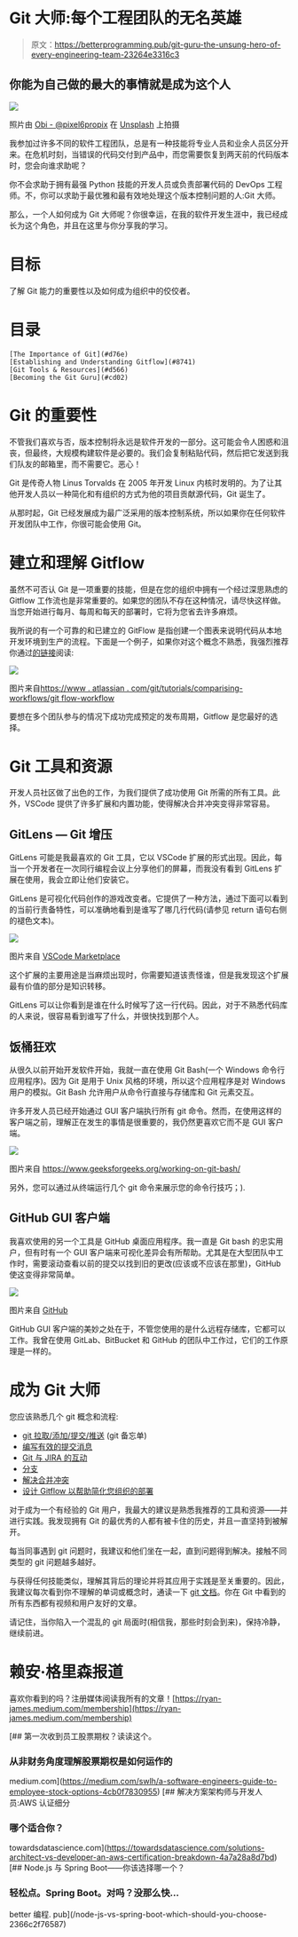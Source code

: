 # Git 大师:每个工程团队的无名英雄

> 原文：<https://betterprogramming.pub/git-guru-the-unsung-hero-of-every-engineering-team-23264e3316c3>

## 你能为自己做的最大的事情就是成为这个人

![](img/25759a4ca046c145e896726bd9282158.png)

照片由 [Obi - @pixel6propix](https://unsplash.com/@obionyeador?utm_source=medium&utm_medium=referral) 在 [Unsplash](https://unsplash.com?utm_source=medium&utm_medium=referral) 上拍摄

我参加过许多不同的软件工程团队，总是有一种技能将专业人员和业余人员区分开来。在危机时刻，当错误的代码交付到产品中，而您需要恢复到两天前的代码版本时，您会向谁求助呢？

你不会求助于拥有最强 Python 技能的开发人员或负责部署代码的 DevOps 工程师。不，你可以求助于最优雅和最有效地处理这个版本控制问题的人:Git 大师。

那么，一个人如何成为 Git 大师呢？你很幸运，在我的软件开发生涯中，我已经成长为这个角色，并且在这里与你分享我的学习。

# 目标

了解 Git 能力的重要性以及如何成为组织中的佼佼者。

# 目录

```
[The Importance of Git](#d76e)
[Establishing and Understanding Gitflow](#8741)
[Git Tools & Resources](#d566)
[Becoming the Git Guru](#cd02)
```

# Git 的重要性

不管我们喜欢与否，版本控制将永远是软件开发的一部分。这可能会令人困惑和沮丧，但最终，大规模构建软件是必要的。我们会复制粘贴代码，然后把它发送到我们队友的邮箱里，而不需要它。恶心！

Git 是传奇人物 Linus Torvalds 在 2005 年开发 Linux 内核时发明的。为了让其他开发人员以一种简化和有组织的方式为他的项目贡献源代码，Git 诞生了。

从那时起，Git 已经发展成为最广泛采用的版本控制系统，所以如果你在任何软件开发团队中工作，你很可能会使用 Git。

# 建立和理解 Gitflow

虽然不可否认 Git 是一项重要的技能，但是在您的组织中拥有一个经过深思熟虑的 Gitflow 工作流也是非常重要的。如果您的团队不存在这种情况，请尽快这样做。当您开始进行每月、每周和每天的部署时，它将为您省去许多麻烦。

我所说的有一个可靠的和已建立的 GitFlow 是指创建一个图表来说明代码从本地开发环境到生产的流程。下面是一个例子，如果你对这个概念不熟悉，我强烈推荐你通过[的链接](https://www.atlassian.com/git/tutorials/comparing-workflows/gitflow-workflow)阅读:

![](img/f42d5cc4df288f59e3b4346062a73d0a.png)

图片来自[https://www . atlassian . com/git/tutorials/comparising-workflows/git flow-workflow](https://www.atlassian.com/git/tutorials/comparing-workflows/gitflow-workflow)

要想在多个团队参与的情况下成功完成预定的发布周期，Gitflow 是您最好的选择。

# Git 工具和资源

开发人员社区做了出色的工作，为我们提供了成功使用 Git 所需的所有工具。此外，VSCode 提供了许多扩展和内置功能，使得解决合并冲突变得非常容易。

## GitLens — Git 增压

GitLens 可能是我最喜欢的 Git 工具，它以 VSCode 扩展的形式出现。因此，每当一个开发者在一次同行编程会议上分享他们的屏幕，而我没有看到 GitLens 扩展在使用，我会立即让他们安装它。

GitLens 是可视化代码创作的游戏改变者。它提供了一种方法，通过下面可以看到的当前行责备特性，可以准确地看到是谁写了哪几行代码(请参见 return 语句右侧的褪色文本)。

![](img/85d9e29f21fcc8129ae4bf06b790497c.png)

图片来自 [VSCode Marketplace](https://marketplace.visualstudio.com/items?itemName=eamodio.gitlens)

这个扩展的主要用途是当麻烦出现时，你需要知道该责怪谁，但是我发现这个扩展最有价值的部分是知识转移。

GitLens 可以让你看到是谁在什么时候写了这一行代码。因此，对于不熟悉代码库的人来说，很容易看到谁写了什么，并很快找到那个人。

## 饭桶狂欢

从很久以前开始开发软件开始，我就一直在使用 Git Bash(一个 Windows 命令行应用程序)。因为 Git 是用于 Unix 风格的环境，所以这个应用程序是对 Windows 用户的模拟。Git Bash 允许用户从命令行直接与存储库和 Git 元素交互。

许多开发人员已经开始通过 GUI 客户端执行所有 git 命令。然而，在使用这样的客户端之前，理解正在发生的事情是很重要的，我仍然更喜欢它而不是 GUI 客户端。

![](img/ab54b467c63fe54a8143fc24872dbbaa.png)

图片来自 https://www.geeksforgeeks.org/working-on-git-bash/

另外，您可以通过从终端运行几个 git 命令来展示您的命令行技巧；).

## GitHub GUI 客户端

我喜欢使用的另一个工具是 GitHub 桌面应用程序。我一直是 Git bash 的忠实用户，但有时有一个 GUI 客户端来可视化差异会有所帮助。尤其是在大型团队中工作时，需要滚动查看以前的提交以找到旧的更改(应该或不应该在那里)，GitHub 使这变得非常简单。

![](img/b12714a8423541ebd4f36b1470e10935.png)

图片来自 [GitHub](https://desktop.github.com/)

GitHub GUI 客户端的美妙之处在于，不管您使用的是什么远程存储库，它都可以工作。我曾在使用 GitLab、BitBucket 和 GitHub 的团队中工作过，它们的工作原理是一样的。

# 成为 Git 大师

您应该熟悉几个 git 概念和流程:

*   [git 拉取/添加/提交/推送](https://education.github.com/git-cheat-sheet-education.pdf) (git 备忘单)
*   [编写有效的提交消息](https://gist.github.com/robertpainsi/b632364184e70900af4ab688decf6f53)
*   [Git 与 JIRA 的互动](https://rozdoum.com/blog/why-should-you-integrate-git-with-jira.html)
*   [分支](https://www.gitkraken.com/learn/git/best-practices/git-branch-strategy)
*   [解决合并冲突](https://docs.github.com/en/pull-requests/collaborating-with-pull-requests/addressing-merge-conflicts/resolving-a-merge-conflict-using-the-command-line)
*   [设计 Gitflow 以帮助简化您组织的部署](https://www.atlassian.com/git/tutorials/comparing-workflows/gitflow-workflow)

对于成为一个有经验的 Git 用户，我最大的建议是熟悉我推荐的工具和资源——并进行实践。我发现拥有 Git 的最优秀的人都有被卡住的历史，并且一直坚持到被解开。

每当同事遇到 git 问题时，我建议和他们坐在一起，直到问题得到解决。接触不同类型的 git 问题越多越好。

与获得任何技能类似，理解其背后的理论并将其应用于实践是至关重要的。因此，我建议每次看到你不理解的单词或概念时，通读一下 [git 文档](https://git-scm.com/doc)。你在 Git 中看到的所有东西都有视频和用户友好的文章。

请记住，当你陷入一个混乱的 git 局面时(相信我，那些时刻会到来)，保持冷静，继续前进。

# 赖安·格里森报道

喜欢你看到的吗？注册媒体阅读我所有的文章！[https://ryan-james.medium.com/membership](https://ryan-james.medium.com/membership)

[](https://medium.com/swlh/a-software-engineers-guide-to-employee-stock-options-4cb0f7830955) [## 第一次收到员工股票期权？读读这个。

### 从非财务角度理解股票期权是如何运作的

medium.com](https://medium.com/swlh/a-software-engineers-guide-to-employee-stock-options-4cb0f7830955) [](https://towardsdatascience.com/solutions-architect-vs-developer-an-aws-certification-breakdown-4a7a28a8d7bd) [## 解决方案架构师与开发人员:AWS 认证细分

### 哪个适合你？

towardsdatascience.com](https://towardsdatascience.com/solutions-architect-vs-developer-an-aws-certification-breakdown-4a7a28a8d7bd) [](/node-js-vs-spring-boot-which-should-you-choose-2366c2f76587) [## Node.js 与 Spring Boot——你该选择哪一个？

### 轻松点。Spring Boot。对吗？没那么快…

better 编程. pub](/node-js-vs-spring-boot-which-should-you-choose-2366c2f76587)